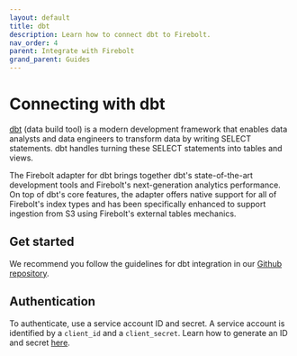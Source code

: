 ```yaml
---
layout: default
title: dbt
description: Learn how to connect dbt to Firebolt.
nav_order: 4
parent: Integrate with Firebolt
grand_parent: Guides
---
```


# Connecting with dbt

[dbt](https://www.getdbt.com) (data build tool) is a modern development framework that enables data analysts and data engineers to transform data by writing SELECT statements. dbt handles turning these SELECT statements into tables and views.

The Firebolt adapter for dbt brings together dbt's state-of-the-art development tools and Firebolt's next-generation analytics performance. On top of dbt's core features, the adapter offers native support for all of Firebolt's index types and has been specifically enhanced to support ingestion from S3 using Firebolt's external tables mechanics.

## Get started

We recommend you follow the guidelines for dbt integration in our [Github repository](https://github.com/firebolt-db/dbt-firebolt).

## Authentication

To authenticate, use a service account ID and secret.
A service account is identified by a `client_id` and a `client_secret`.
Learn how to generate an ID and secret [here](../managing-your-organization/service-accounts.md).
